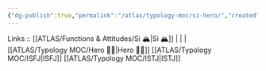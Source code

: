 ```yaml
---
{"dg-publish":true,"permalink":"/atlas/typology-moc/si-hero/","created":"2023-01-05T12:10:01.064+01:00","updated":"2023-02-26T16:42:11.448+01:00"}
---
```


Links :: [[ATLAS/Functions & Attitudes/Si 🏔️\|Si 🏔️]] |  |  |  
[[ATLAS/Typology MOC/Hero 🦸‍♂️\|Hero 🦸‍♂️]]
[[ATLAS/Typology MOC/ISFJ\|ISFJ]]
[[ATLAS/Typology MOC/ISTJ\|ISTJ]]

